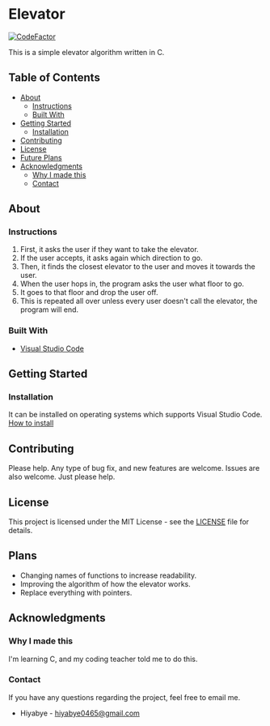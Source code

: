 <!-- Title of Project -->
Elevator
========

[![CodeFactor](https://www.codefactor.io/repository/github/hiyabye/elevator/badge?style=flat-square)](https://www.codefactor.io/repository/github/hiyabye/elevator)

<!-- Simple description of the project -->
This is a simple elevator algorithm written in C.

<!-- This part gives the reader a faster way to find information -->
## Table of Contents
* [About](#about)
  * [Instructions](#instructions)
  * [Built With](#built-with)
* [Getting Started](#getting-started)
  * [Installation](#installation)
* [Contributing](#contributing)
* [License](#license)
* [Future Plans](#future-plans)
* [Acknowledgments](#acknowledgments)
  * [Why I made this](#why-i-made-this)
  * [Contact](#contact)

<!-- This section explains characteristics of the project -->
## About
<!-- Information about the project -->
### Instructions
1. First, it asks the user if they want to take the elevator.
2. If the user accepts, it asks again which direction to go.
3. Then, it finds the closest elevator to the user and moves it towards the user.
4. When the user hops in, the program asks the user what floor to go.
5. It goes to that floor and drop the user off.
6. This is repeated all over unless every user doesn't call the elevator, the program will end.

<!-- Framework of the project -->
### Built With
- [Visual Studio Code](https://code.visualstudio.com/)

<!-- This section explains how to install the project -->
## Getting Started
### Installation
<!-- Short sentence about the what OS can this be installed -->
It can be installed on operating systems which supports Visual Studio Code.
[How to install](https://code.visualstudio.com/docs/editor/versioncontrol#_cloning-a-repository)

<!-- This section is about orders to contribute -->
## Contributing
Please help. Any type of bug fix, and new features are welcome. Issues are also welcome. Just please help.

<!-- This section is about the license of the project -->
## License
This project is licensed under the MIT License - see the [LICENSE](LICENSE) file for details.

<!-- This section explains the ultimate goal for the project -->
## Plans
- Changing names of functions to increase readability.
- Improving the algorithm of how the elevator works.
- Replace everything with pointers.

<!-- This section explains stuff the reader should better know -->
## Acknowledgments
<!-- The motivation of making this -->
### Why I made this
I'm learning C, and my coding teacher told me to do this.

<!-- If you don't need this remove it -->
### Contact
If you have any questions regarding the project, feel free to email me.

- Hiyabye - hiyabye0465@gmail.com